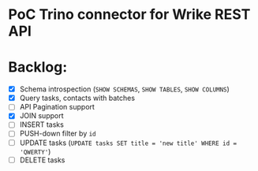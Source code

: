 # PoC Trino connector for Wrike REST API

# Backlog:
- [x] Schema introspection (`SHOW SCHEMAS`, `SHOW TABLES`, `SHOW COLUMNS`)
- [x] Query tasks, contacts with batches
- [ ] API Pagination support
- [x] JOIN support
- [ ] INSERT tasks
- [ ] PUSH-down filter by `id`
- [ ] UPDATE tasks (`UPDATE tasks SET title = 'new title' WHERE id = 'QWERTY'`)
- [ ] DELETE tasks
